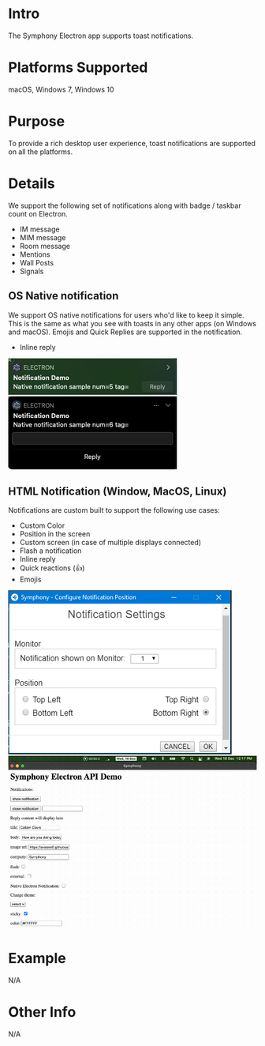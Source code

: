 # Intro
The Symphony Electron app supports toast notifications.

# Platforms Supported
macOS, Windows 7, Windows 10

# Purpose
To provide a rich desktop user experience, toast notifications are supported on all the platforms.

# Details
We support the following set of notifications along with badge / taskbar count on Electron.

- IM message
- MIM message
- Room message
- Mentions
- Wall Posts
- Signals

## OS Native notification
We support OS native notifications for users who'd like to keep it simple. This is the same as what you see with toasts in any other apps (on Windows and macOS). Emojis and Quick Replies are supported in the notification.

- Inline reply

![notifications_mac.png](assets/notifications_mac.png)
![notifications_mac_2.png](assets/notifications_mac_2.png)

## HTML Notification (Window, MacOS, Linux)
Notifications are custom built to support the following use cases:
- Custom Color
- Position in the screen
- Custom screen (in case of multiple displays connected)
- Flash a notification
- Inline reply
- Quick reactions (👍)
- Emojis

![Notification_screen.png](assets/Notification_screen.png)
![New Custom Notification](assets/custom_notifications.gif)

# Example
N/A

# Other Info
N/A
